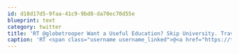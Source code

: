 ```yaml
---
id: d18d17d5-9faa-41c9-9bd8-da70ec70d55e
blueprint: text
category: twitter
title: 'RT @globetrooper Want a Useful Education? Skip University. Travel the world. http://su.pr/2Gbn29 #travel (via @globetrooper)'
caption: 'RT <span class="username username_linked">@<a href="https://twitter.com/globetrooper" title="Globetrooper">globetrooper</a></span> Want a Useful Education? Skip University. Travel the world. http://su.pr/2Gbn29 <span class="hashtag hashtag_local">#<a href="http://tweettemp.darylchymko.ca/?tag=travel">travel</a> (via <span class="username username_linked">@<a href="https://twitter.com/globetrooper" title="Globetrooper">globetrooper</a></span>)'
---
```

